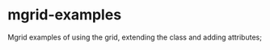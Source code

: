 mgrid-examples
==============

Mgrid examples of using the grid, extending the class and adding attributes;
